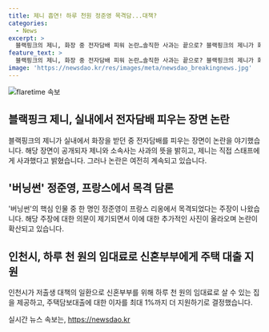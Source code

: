 ```yaml
---
title: 제니 흡연! 하루 천원 정준영 목격담...대책?
categories:
  - News
excerpt: >
  블랙핑크의 제니, 화장 중 전자담배 피워 논란…솔직한 사과는 끝으로? 블랙핑크의 제니가 화장 중 전자담배를 피운 장면이 공개되며 논란이 일었고, 소속사를 통해 사과했지만 여전히 논란이 이어지고 있다. 또한, 버닝썬 게이트의 핵심 인물인 정준영에 대한 목격담도 화제인데, 그의 행동에 대한 비판이 높다. 인천시가 신혼부부를 위한 1,000원에 임대 가능한 주택과 대출 지원 등 정책에 대한 소식도 주목받고 있다. (150자)
feature_text: >
  블랙핑크의 제니, 화장 중 전자담배 피워 논란…솔직한 사과는 끝으로? 블랙핑크의 제니가 화장 중 전자담배를 피운 장면이 공개되며 논란이 일었고, 소속사를 통해 사과했지만 여전히 논란이 이어지고 있다. 또한, 버닝썬 게이트의 핵심 인물인 정준영에 대한 목격담도 화제인데, 그의 행동에 대한 비판이 높다. 인천시가 신혼부부를 위한 1,000원에 임대 가능한 주택과 대출 지원 등 정책에 대한 소식도 주목받고 있다. (150자)
image: 'https://newsdao.kr/res/images/meta/newsdao_breakingnews.jpg'
---
```


<p><img src="https://newsdao.kr/res/images/meta/newsdao_breakingnews.jpg" alt="flaretime 속보" /></p>

<h2 data-ke-size="size26">블랙핑크 제니, 실내에서 전자담배 피우는 장면 논란</h2>

<p data-ke-size="size16">블랙핑크의 제니가 실내에서 화장을 받던 중 전자담배를 피우는 장면이 논란을 야기했습니다. 해당 장면이 공개되자 제니와 소속사는 사과의 뜻을 밝히고, 제니는 직접 스태프에게 사과했다고 밝혔습니다. 그러나 논란은 여전히 계속되고 있습니다.</p>

<h2 data-ke-size="size26">'버닝썬' 정준영, 프랑스에서 목격 담론</h2>

<p data-ke-size="size16">'버닝썬'의 핵심 인물 중 한 명인 정준영이 프랑스 리옹에서 목격되었다는 주장이 나왔습니다. 해당 주장에 대한 의문이 제기되면서 이에 대한 추가적인 사진이 올라오며 논란이 확산되고 있습니다.</p>

<h2 data-ke-size="size26">인천시, 하루 천 원의 임대료로 신혼부부에게 주택 대출 지원</h2>

<p data-ke-size="size16">인천시가 저출생 대책의 일환으로 신혼부부를 위해 하루 천 원의 임대료로 살 수 있는 집을 제공하고, 주택담보대출에 대한 이자를 최대 1%까지 더 지원하기로 결정했습니다.</p>
실시간 뉴스 속보는, <a href="https://newsdao.kr" rel="dofollow">https://newsdao.kr</a>


